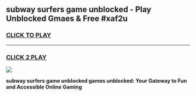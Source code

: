 
## subway surfers game unblocked - Play Unblocked Gmaes & Free #xaf2u
<h3>
<a href="https://news.freeplayer.one?title=subway_surfers_game_unblocked&ref=24F">CLICK TO PLAY</a></h3>
<hr>

<h3>
<a href="https://news.freeplayer.one?title=subway_surfers_game_unblocked&ref=24F">CLICK 2 PLAY</a>
  
</h3>

<a href="https://news.freeplayer.one?title=subway_surfers_game_unblocked&ref=24F/"><img src="https://clearcache.store/games.png"></a>


**subway surfers game unblocked games unblocked: Your Gateway to Fun and Accessible Online Gaming**

